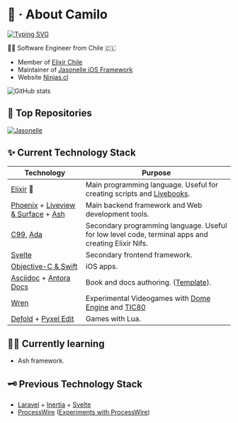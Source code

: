 
# 🥷 · About Camilo

[![Typing SVG](https://readme-typing-svg.herokuapp.com?font=Fira+Code&size=19&pause=1000&color=9027F7&width=435&lines=Camilo+%7C%3E+Elixir+%7C%3E+Software+Engineer)](https://git.io/typing-svg)

🧑‍💻 Software Engineer from Chile 🇨🇱

- Member of [Elixir Chile](https://elixircl.github.io)
- Maintainer of [Jasonelle iOS Framework](https://jasonelle.com)
- Website [Ninjas.cl](https://ninjas.cl)

![GitHub stats](https://github-readme-stats.vercel.app/api?username=clsource&show_icons=true&theme=radical)

## 📂 Top Repositories

[![Jasonelle](https://github-readme-stats.vercel.app/api/pin/?username=jasonelle&repo=jasonelle&theme=radical)](https://github.com/jasonelle/jasonelle)

## ✨ Current Technology Stack

|Technology|Purpose|
|---|---|
|[Elixir](https://elixir-lang.org/) 🎉 | Main programming language. Useful for creating scripts and [Livebooks](https://livebook.dev/).
|[Phoenix](https://www.phoenixframework.org/) + [Liveview & Surface](https://surface-ui.org/) + [Ash](https://ash-hq.org/) | Main backend framework and Web development tools.
|[C99](https://en.wikipedia.org/wiki/C99), [Ada](https://ada-lang.io/) | Secondary programming language. Useful for low level code, terminal apps and creating Elixir Nifs.
|[Svelte](https://svelte.dev/) | Secondary frontend framework.
|[Objective-C & Swift](https://www.swift.org/) | iOS apps.
|[Asciidoc](https://asciidoctor.org/) + [Antora Docs](https://docs.antora.org/antora/latest/) | Book and docs authoring. ([Template](https://github.com/NinjasCL/asciidoc-book-template/)).
|[Wren](https://wren.io/) | Experimental Videogames with [Dome Engine](https://domeengine.com) and [TIC80](http://tic80.com/)
|[Defold](https://defold.com/) + [Pyxel Edit](https://pyxeledit.com) | Games with Lua.

## 👨‍🎓 Currently learning

- Ash framework.

## 🗝️ Previous Technology Stack

- [Laravel](https://laravel.com/) + [Inertia](https://inertiajs.com/) + [Svelte](https://svelte.dev/)
- [ProcessWire](https://processwire.com/) ([Experiments with ProcessWire](https://github.com/joyofpw/))
